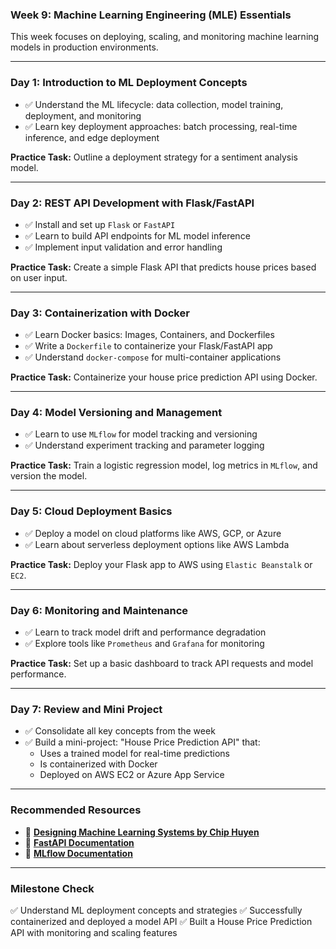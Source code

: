 ### **Week 9: Machine Learning Engineering (MLE) Essentials**

This week focuses on deploying, scaling, and monitoring machine learning models in production environments.

* * *

### **Day 1: Introduction to ML Deployment Concepts**

- ✅ Understand the ML lifecycle: data collection, model training, deployment, and monitoring
- ✅ Learn key deployment approaches: batch processing, real-time inference, and edge deployment

**Practice Task:** Outline a deployment strategy for a sentiment analysis model.

* * *

### **Day 2: REST API Development with Flask/FastAPI**

- ✅ Install and set up `Flask` or `FastAPI`
- ✅ Learn to build API endpoints for ML model inference
- ✅ Implement input validation and error handling

**Practice Task:** Create a simple Flask API that predicts house prices based on user input.

* * *

### **Day 3: Containerization with Docker**

- ✅ Learn Docker basics: Images, Containers, and Dockerfiles
- ✅ Write a `Dockerfile` to containerize your Flask/FastAPI app
- ✅ Understand `docker-compose` for multi-container applications

**Practice Task:** Containerize your house price prediction API using Docker.

* * *

### **Day 4: Model Versioning and Management**

- ✅ Learn to use `MLflow` for model tracking and versioning
- ✅ Understand experiment tracking and parameter logging

**Practice Task:** Train a logistic regression model, log metrics in `MLflow`, and version the model.

* * *

### **Day 5: Cloud Deployment Basics**

- ✅ Deploy a model on cloud platforms like AWS, GCP, or Azure
- ✅ Learn about serverless deployment options like AWS Lambda

**Practice Task:** Deploy your Flask app to AWS using `Elastic Beanstalk` or `EC2`.

* * *

### **Day 6: Monitoring and Maintenance**

- ✅ Learn to track model drift and performance degradation
- ✅ Explore tools like `Prometheus` and `Grafana` for monitoring

**Practice Task:** Set up a basic dashboard to track API requests and model performance.

* * *

### **Day 7: Review and Mini Project**

- ✅ Consolidate all key concepts from the week
- ✅ Build a mini-project: "House Price Prediction API" that:
    - Uses a trained model for real-time predictions
    - Is containerized with Docker
    - Deployed on AWS EC2 or Azure App Service

* * *

### **Recommended Resources**

- 📘 [**Designing Machine Learning Systems by Chip Huyen**](https://www.oreilly.com/library/view/designing-machine-learning/9781098107963/)
- 📘 [**FastAPI Documentation**](https://fastapi.tiangolo.com/)
- 📘 [**MLflow Documentation**](https://mlflow.org/)

* * *

### **Milestone Check**

✅ Understand ML deployment concepts and strategies ✅ Successfully containerized and deployed a model API ✅ Built a House Price Prediction API with monitoring and scaling features